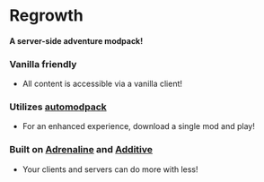 # Regrowth
#### A server-side adventure modpack!

### Vanilla friendly
- All content is accessible via a vanilla client!

### Utilizes [automodpack](https://modrinth.com/mod/automodpack)
- For an enhanced experience, download a single mod and play!

### Built on [Adrenaline](https://modrinth.com/modpack/adrenaline) and [Additive](https://modrinth.com/modpack/additive)
- Your clients and servers can do more with less!
